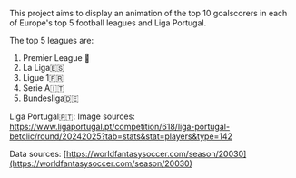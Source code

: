 This project aims to display an animation of the top 10 goalscorers in each of Europe's top 5 football leagues and Liga Portugal.

The top 5 leagues are:
1. Premier League 🏴󠁧󠁢󠁥󠁮󠁧󠁿
2. La Liga🇪🇸
3. Ligue 1🇫🇷
4. Serie A🇮🇹
5. Bundesliga🇩🇪

Liga Portugal🇵🇹:
Image sources: https://www.ligaportugal.pt/competition/618/liga-portugal-betclic/round/20242025?tab=stats&stat=players&type=142

Data sources: [https://worldfantasysoccer.com/season/20030](https://worldfantasysoccer.com/season/20030)



